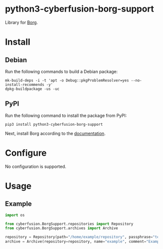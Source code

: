 # python3-cyberfusion-borg-support

Library for [Borg](https://www.borgbackup.org/).

# Install

## Debian

Run the following commands to build a Debian package:

    mk-build-deps -i -t 'apt -o Debug::pkgProblemResolver=yes --no-install-recommends -y'
    dpkg-buildpackage -us -uc

## PyPI

Run the following command to install the package from PyPI:

    pip3 install python3-cyberfusion-borg-support

Next, install Borg according to the [documentation](https://borgbackup.readthedocs.io/en/stable/installation.html#distribution-package).

# Configure

No configuration is supported.

# Usage

## Example

```python
import os

from cyberfusion.BorgSupport.repositories import Repository
from cyberfusion.BorgSupport.archives import Archive

repository = Repository(path="/home/example/repository", passphrase="test", identity_file_path=None, create_if_not_exists=True)
archive = Archive(repository=repository, name="example", comment="Example")
```
